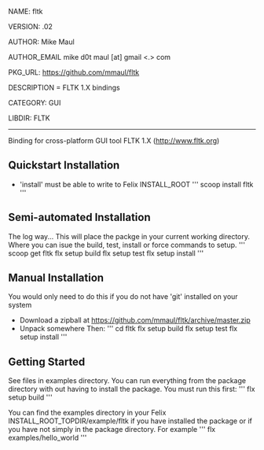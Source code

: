 NAME: fltk

VERSION: .02  

AUTHOR: Mike Maul

AUTHOR_EMAIL mike d0t maul [at] gmail <.> com

PKG_URL: https://github.com/mmaul/fltk

DESCRIPTION = FLTK 1.X bindings

CATEGORY: GUI

LIBDIR: FLTK

-----
Binding for cross-platform GUI tool FLTK 1.X (http://www.fltk.org)

## Quickstart Installation ##
* 'install' must be able to write to Felix INSTALL_ROOT
'''
scoop install fltk 
'''

## Semi-automated Installation ##
The log way... This will place the packge in your current working directory.
Where you can isue the build, test, install or force commands to setup.
'''
scoop get fltk
flx setup build
flx setup test
flx setup install
'''

## Manual Installation ##
You would only need to do this if you do not have 'git' installed on your system

* Download a zipball at <https://github.com/mmaul/fltk/archive/master.zip>
* Unpack somewhere
Then:
'''
cd fltk
flx setup build
flx setup test
flx setup install
'''

## Getting Started ##
See files in examples directory. You can run everything from the package
directory with out having to install the package. You must run this first:
'''
flx setup build
'''

You can find the examples directory in your Felix INSTALL_ROOT_TOPDIR/example/fltk if you have installed the package or if you have not simply in the package directory. For example
'''
flx examples/hello_world
'''
